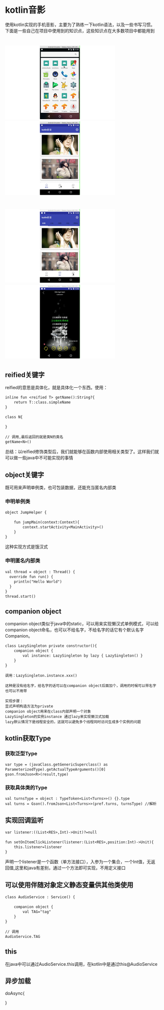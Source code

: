 # kotlin音影
使用kotlin实现的手机音影，主要为了熟练一下kotlin语法，以及一些书写习惯。下面是一些自己在项目中使用到的知识点，这些知识点在大多数项目中都能用到

# ![image](https://github.com/Mao-x-w/KotlinPlayer/blob/HEAD/introduce/1.gif) ![image](https://github.com/Mao-x-w/KotlinPlayer/blob/HEAD/introduce/2.gif)
# ![image](https://github.com/Mao-x-w/KotlinPlayer/blob/HEAD/introduce/3.gif) ![image](https://github.com/Mao-x-w/KotlinPlayer/blob/HEAD/introduce/4.gif)

## reified关键字
reified的意思是具体化，就是具体化一个东西。使用：

```
inline fun <reified T> getName():String?{
    return T::class.simpleName
}

class N{

}

// 调用,最后返回的就是类N的类名
getName<N>()
```
总结：以reified修饰类型后，我们就能够在函数内部使用相关类型了。这样我们就可以做一些java中不可能实现的事情

## object关键字
既可用来声明单例类，也可包装数据，还能充当匿名内部类

### 申明单例类

```
object JumpHelper {

    fun jumpMain(context:Context){
        context.startActivity<MainActivity>()
    }
}
```
这种实现方式是饿汉式

### 申明匿名内部类

```
val thread = object : Thread() {
  override fun run() {
    println("Hello World")
  }
}
thread.start()
```

## companion object
companion object类似于java中的static，可以用来实现懒汉式单例模式，可以给companion object命名，也可以不给名字，不给名字的话它有个默认名字Companion。


```
class LazySingleton private constructor(){
    companion object {
        val instance: LazySingleton by lazy { LazySingleton() }
    }
}

调用：LazySingleton.instance.xxx()

这种是没有给名字，给名字的话可以在companion object后面加个，调用的时候可以带名字也可以不用带

实现步骤：
显式声明构造方法为private
companion object用来在class内部声明一个对象
LazySingleton的实例instance 通过lazy来实现懒汉式加载
lazy默认情况下是线程安全的，这就可以避免多个线程同时访问生成多个实例的问题

```

## kotlin获取Type

### 获取泛型Type

```
var type = (javaClass.getGenericSuperclass() as ParameterizedType).getActualTypeArguments()[0]
gson.fromJson<R>(result,type)

```

### 获取具体类的Type

```
val turnsType = object : TypeToken<List<Turns>>() {}.type
val turns = Gson().fromJson<List<Turns>>(pref.turns, turnsType) //解析
```

## 实现回调监听


```
var listener:((List<RES>,Int)->Unit)?=null

fun setOnItemClickListener(listener:(List<RES>,position:Int)->Unit){
    this.listener=listener
}
```
声明一个listener是一个函数（单方法接口），入参为一个集合，一个Int值，无返回值,这里和java有差别，通过一个方法即可实现，不用定义接口


## 可以使用伴随对象定义静态变量供其他类使用


```
class AudioService : Service() {

    companion object {
        val TAG="tag"
    }
}

// 调用
AudioService.TAG
```

## this
在java中可以通过AudioService.this调用，在kotlin中是通过this@AudioService

## 异步加载
doAsync{

}


